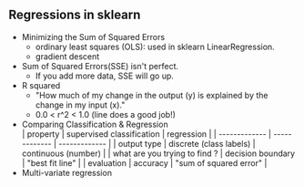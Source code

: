 ## Regressions in sklearn
- Minimizing the Sum of Squared Errors
  - ordinary least squares (OLS): used in sklearn LinearRegression.
  - gradient descent
- Sum of Squared Errors(SSE) isn't perfect.
  - If you add more data, SSE will go up.
- R squared
  - "How much of my change in the output (y) is explained by the change in my input (x)."
  - 0.0 < r^2 < 1.0 (line does a good job!)
- Comparing Classification & Regression   
    | property | supervised classification | regression |
    | ------------- | ------------- | ------------- |
    | output type | discrete (class labels) | continuous (number) |
    | what are you trying to find ? | decision boundary | "best fit line" |
    | evaluation | accuracy | "sum of squared error" |
- Multi-variate regression
